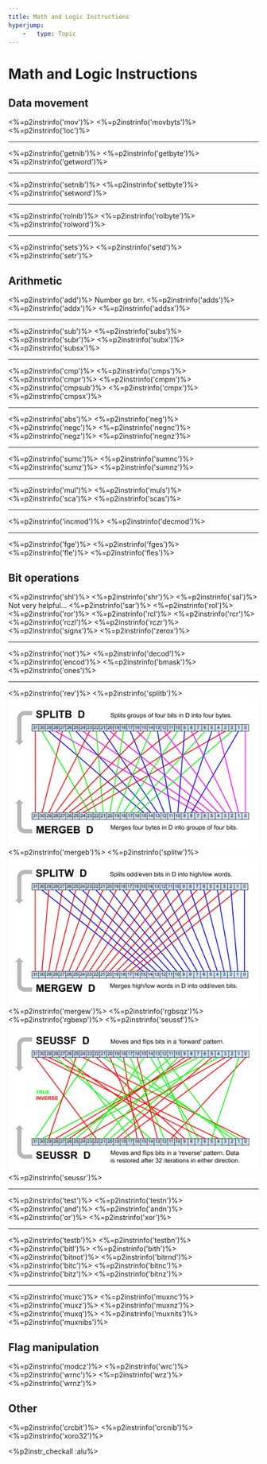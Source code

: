 ```yaml
---
title: Math and Logic Instructions
hyperjump:
    -   type: Topic
---
```

# Math and Logic Instructions

## Data movement
<%=p2instrinfo('mov')%>
<%=p2instrinfo('movbyts')%>
<%=p2instrinfo('loc')%>

---

<%=p2instrinfo('getnib')%>
<%=p2instrinfo('getbyte')%>
<%=p2instrinfo('getword')%>

---

<%=p2instrinfo('setnib')%>
<%=p2instrinfo('setbyte')%>
<%=p2instrinfo('setword')%>

---

<%=p2instrinfo('rolnib')%>
<%=p2instrinfo('rolbyte')%>
<%=p2instrinfo('rolword')%>

---

<%=p2instrinfo('sets')%>
<%=p2instrinfo('setd')%>
<%=p2instrinfo('setr')%>

## Arithmetic

<%=p2instrinfo('add')%>
Number go brr.
<%=p2instrinfo('adds')%>
<%=p2instrinfo('addx')%>
<%=p2instrinfo('addsx')%>

---

<%=p2instrinfo('sub')%>
<%=p2instrinfo('subs')%>
<%=p2instrinfo('subr')%>
<%=p2instrinfo('subx')%>
<%=p2instrinfo('subsx')%>

---

<%=p2instrinfo('cmp')%>
<%=p2instrinfo('cmps')%>
<%=p2instrinfo('cmpr')%>
<%=p2instrinfo('cmpm')%>
<%=p2instrinfo('cmpsub')%>
<%=p2instrinfo('cmpx')%>
<%=p2instrinfo('cmpsx')%>

---

<%=p2instrinfo('abs')%>
<%=p2instrinfo('neg')%>
<%=p2instrinfo('negc')%>
<%=p2instrinfo('negnc')%>
<%=p2instrinfo('negz')%>
<%=p2instrinfo('negnz')%>

---

<%=p2instrinfo('sumc')%>
<%=p2instrinfo('sumnc')%>
<%=p2instrinfo('sumz')%>
<%=p2instrinfo('sumnz')%>

---

<%=p2instrinfo('mul')%>
<%=p2instrinfo('muls')%>
<%=p2instrinfo('sca')%>
<%=p2instrinfo('scas')%>

---

<%=p2instrinfo('incmod')%>
<%=p2instrinfo('decmod')%>

---

<%=p2instrinfo('fge')%>
<%=p2instrinfo('fges')%>
<%=p2instrinfo('fle')%>
<%=p2instrinfo('fles')%>

## Bit operations

<%=p2instrinfo('shl')%>
<%=p2instrinfo('shr')%>
<%=p2instrinfo('sal')%>
Not very helpful...
<%=p2instrinfo('sar')%>
<%=p2instrinfo('rol')%>
<%=p2instrinfo('ror')%>
<%=p2instrinfo('rcl')%>
<%=p2instrinfo('rcr')%>
<%=p2instrinfo('rczl')%>
<%=p2instrinfo('rczr')%>
<%=p2instrinfo('signx')%>
<%=p2instrinfo('zerox')%>

---

<%=p2instrinfo('not')%>
<%=p2instrinfo('decod')%>
<%=p2instrinfo('encod')%>
<%=p2instrinfo('bmask')%>
<%=p2instrinfo('ones')%>

---

<%=p2instrinfo('rev')%>
<%=p2instrinfo('splitb')%>
<img src="P2_instruction_SPLITB_MERGEB.png">
<%=p2instrinfo('mergeb')%>
<%=p2instrinfo('splitw')%>
<img src="P2_instruction_SPLITW_MERGEW.png">
<%=p2instrinfo('mergew')%>
<%=p2instrinfo('rgbsqz')%>
<%=p2instrinfo('rgbexp')%>
<%=p2instrinfo('seussf')%>
<img src="P2_instruction_SEUSSF_SEUSSR.png">
<%=p2instrinfo('seussr')%>

---

<%=p2instrinfo('test')%>
<%=p2instrinfo('testn')%>
<%=p2instrinfo('and')%>
<%=p2instrinfo('andn')%>
<%=p2instrinfo('or')%>
<%=p2instrinfo('xor')%>

---

<%=p2instrinfo('testb')%>
<%=p2instrinfo('testbn')%>
<%=p2instrinfo('bitl')%>
<%=p2instrinfo('bith')%>
<%=p2instrinfo('bitnot')%>
<%=p2instrinfo('bitrnd')%>
<%=p2instrinfo('bitc')%>
<%=p2instrinfo('bitnc')%>
<%=p2instrinfo('bitz')%>
<%=p2instrinfo('bitnz')%>

---

<%=p2instrinfo('muxc')%>
<%=p2instrinfo('muxnc')%>
<%=p2instrinfo('muxz')%>
<%=p2instrinfo('muxnz')%>
<%=p2instrinfo('muxq')%>
<%=p2instrinfo('muxnits')%>
<%=p2instrinfo('muxnibs')%>

## Flag manipulation

<%=p2instrinfo('modcz')%>
<%=p2instrinfo('wrc')%>
<%=p2instrinfo('wrnc')%>
<%=p2instrinfo('wrz')%>
<%=p2instrinfo('wrnz')%>


## Other

<%=p2instrinfo('crcbit')%>
<%=p2instrinfo('crcnib')%>
<%=p2instrinfo('xoro32')%>

<%p2instr_checkall :alu%>
